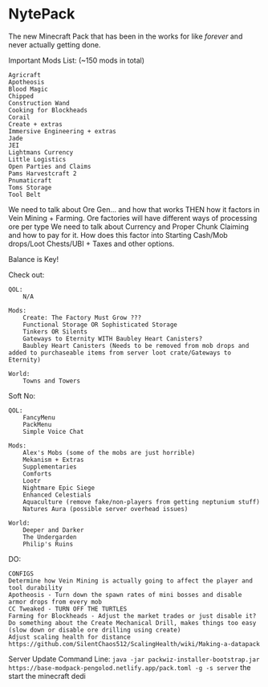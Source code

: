 # NytePack
The new Minecraft Pack that has been in the works for like *forever* and never actually getting done.

Important Mods List: (~150 mods in total)

    Agricraft
    Apotheosis
    Blood Magic
    Chipped
    Construction Wand
    Cooking for Blockheads
    Corail
    Create + extras
    Immersive Engineering + extras
    Jade
    JEI
    Lightmans Currency
    Little Logistics
    Open Parties and Claims
    Pams Harvestcraft 2
    Pnumaticraft
    Toms Storage
    Tool Belt

We need to talk about Ore Gen... and how that works THEN how it factors in Vein Mining + Farming.
Ore factories will have different ways of processing ore per type
We need to talk about Currency and Proper Chunk Claiming and how to pay for it. How does this factor into Starting Cash/Mob drops/Loot Chests/UBI + Taxes and other options.

Balance is Key!

Check out:

    QOL:
        N/A

    Mods:
        Create: The Factory Must Grow ???
        Functional Storage OR Sophisticated Storage
        Tinkers OR Silents
        Gateways to Eternity WITH Baubley Heart Canisters?
        Baubley Heart Canisters (Needs to be removed from mob drops and added to purchaseable items from server loot crate/Gateways to Eternity)

    World:
        Towns and Towers

Soft No:

    QOL:
        FancyMenu
        PackMenu
        Simple Voice Chat

    Mods:
        Alex's Mobs (some of the mobs are just horrible)
        Mekanism + Extras
        Supplementaries
        Comforts
        Lootr
        Nightmare Epic Siege
        Enhanced Celestials
        Aquaculture (remove fake/non-players from getting neptunium stuff)
        Natures Aura (possible server overhead issues)

    World:
        Deeper and Darker
        The Undergarden
        Philip's Ruins

DO:

    CONFIGS
    Determine how Vein Mining is actually going to affect the player and tool durability
    Apotheosis - Turn down the spawn rates of mini bosses and disable armor drops from every mob
    CC Tweaked - TURN OFF THE TURTLES
    Farming for Blockheads - Adjust the market trades or just disable it?
    Do something about the Create Mechanical Drill, makes things too easy (slow down or disable ore drilling using create)
    Adjust scaling health for distance https://github.com/SilentChaos512/ScalingHealth/wiki/Making-a-datapack

Server Update Command Line:
`java -jar packwiz-installer-bootstrap.jar https://base-modpack-pengolod.netlify.app/pack.toml -g -s server` the start the minecraft dedi